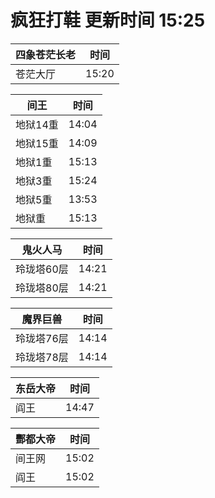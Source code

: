 # 疯狂打鞋 更新时间 15:25

| 四象苍茫长老   | 时间    |
|--------|-------|
| 苍茫大厅 | 15:20 |

| 间王   | 时间    |
|--------|-------|
| 地狱14重 | 14:04 |
| 地狱15重 | 14:09 |
| 地狱1重 | 15:13 |
| 地狱3重 | 15:24 |
| 地狱5重 | 13:53 |
| 地狱重 | 15:13 |

| 鬼火人马   | 时间    |
|--------|-------|
| 玲珑塔60层 | 14:21 |
| 玲珑塔80层 | 14:21 |

| 魔界巨兽   | 时间    |
|--------|-------|
| 玲珑塔76层 | 14:14 |
| 玲珑塔78层 | 14:14 |

| 东岳大帝   | 时间    |
|--------|-------|
| 阎王 | 14:47 |

| 酆都大帝   | 时间    |
|--------|-------|
| 间王网 | 15:02 |
| 阎王 | 15:02 |